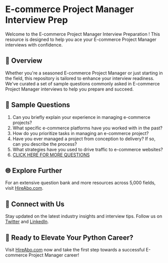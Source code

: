 # E-commerce Project Manager Interview Prep

Welcome to the E-commerce Project Manager Interview Preparation ! This resource is designed to help you ace your E-commerce Project Manager interviews with confidence.

## 🚀 Overview

Whether you're a seasoned E-commerce Project Manager or just starting in the field, this repository is tailored to enhance your interview readiness. We've curated a set of sample questions commonly asked in E-commerce Project Manager interviews to help you prepare and succeed.

## 📝 Sample Questions

1. Can you briefly explain your experience in managing e-commerce projects?
2. What specific e-commerce platforms have you worked with in the past?
3. How do you prioritize tasks in managing an e-commerce project?
4. Have you ever managed a project from conception to delivery? If so, can you describe the process?
5. What strategies have you used to drive traffic to e-commerce websites?
6. [CLICK HERE FOR MORE QUESTIONS](https://hireabo.com/job/22_2_27/Ecommerce%20Project%20Manager)

## 🌐 Explore Further

For an extensive question bank and more resources across 5,000 fields, visit [HireAbo.com](https://www.hireabo.com).

## 📱 Connect with Us

Stay updated on the latest industry insights and interview tips. Follow us on [Twitter](https://twitter.com/hireabo) and [LinkedIn](https://www.linkedin.com/in/hire-abo-3609972a8/).

## 🚀 Ready to Elevate Your Python Career?

Visit [HireAbo.com](https://www.hireabo.com) now and take the first step towards a successful E-commerce Project Manager career!